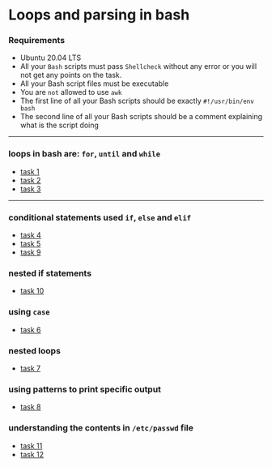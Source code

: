 # Loops and parsing in bash

### Requirements

- Ubuntu 20.04 LTS
- All your `Bash` scripts must pass `Shellcheck` without any error or you will not get any points on the task.
- All your Bash script files must be executable
- You are `not` allowed to use `awk`
- The first line of all your Bash scripts should be exactly `#!/usr/bin/env bash`
- The second line of all your Bash scripts should be a comment explaining what is the script doing

---

### loops in bash are: `for`, `until` and `while`

- [task 1](./1-for_best_school)
- [task 2](./2-while_best_school)
- [task 3](./3-until_best_school)

---

### conditional statements used `if`, `else` and `elif`

- [task 4](./4-if_9_say_hi)
- [task 5](./5-4_bad_luck_8_is_your_chance)
- [task 9](./9-to_file_or_not_to_file)

### nested if statements

- [task 10](./10-fizzbuzz)

### using `case`

- [task 6](./6-superstitious_numbers)

### nested loops

- [task 7](./7-clock)

### using patterns to print specific output

- [task 8](./8-for_ls)

### understanding the contents in `/etc/passwd` file

- [task 11](./100-read_and_cut)
- [task 12](./101-tell_the_story_of_passwd)
